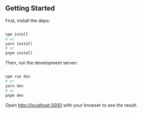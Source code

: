 ## Getting Started


First, install the deps:

```bash

npm intall
# or
yarn install
# or
pnpm install
```

Then, run the development server:

```bash

npm run dev
# or
yarn dev
# or
pnpm dev
```

Open [http://localhost:3000](http://localhost:3000) with your browser to see the result.